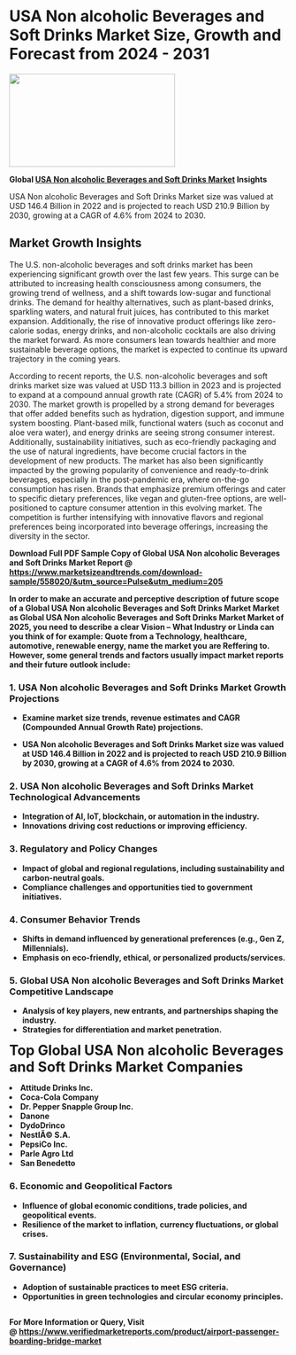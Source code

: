 <H1>USA Non alcoholic Beverages and Soft Drinks Market Size, Growth and Forecast from 2024 - 2031</H1><img class="aligncenter size-medium wp-image-584254" src="https://thirdeyenews.in/wp-content/uploads/2024/09/Global-Market-Research-300x168.jpeg" alt="" width="300" height="168" /><p><strong>Global&nbsp;<a href="https://www.marketsizeandtrends.com/download-sample/558020/&amp;utm_source=Pulse&amp;utm_medium=205">USA Non alcoholic Beverages and Soft Drinks Market</a> Insights</strong></p><p>USA Non alcoholic Beverages and Soft Drinks Market size was valued at USD 146.4 Billion in 2022 and is projected to reach USD 210.9 Billion by 2030, growing at a CAGR of 4.6% from 2024 to 2030.</p><p><h2>Market Growth Insights</h2> <p>The U.S. non-alcoholic beverages and soft drinks market has been experiencing significant growth over the last few years. This surge can be attributed to increasing health consciousness among consumers, the growing trend of wellness, and a shift towards low-sugar and functional drinks. The demand for healthy alternatives, such as plant-based drinks, sparkling waters, and natural fruit juices, has contributed to this market expansion. Additionally, the rise of innovative product offerings like zero-calorie sodas, energy drinks, and non-alcoholic cocktails are also driving the market forward. As more consumers lean towards healthier and more sustainable beverage options, the market is expected to continue its upward trajectory in the coming years.</p> <p><strong></strong></p> <p>According to recent reports, the U.S. non-alcoholic beverages and soft drinks market size was valued at USD 113.3 billion in 2023 and is projected to expand at a compound annual growth rate (CAGR) of 5.4% from 2024 to 2030. The market growth is propelled by a strong demand for beverages that offer added benefits such as hydration, digestion support, and immune system boosting. Plant-based milk, functional waters (such as coconut and aloe vera water), and energy drinks are seeing strong consumer interest. Additionally, sustainability initiatives, such as eco-friendly packaging and the use of natural ingredients, have become crucial factors in the development of new products. The market has also been significantly impacted by the growing popularity of convenience and ready-to-drink beverages, especially in the post-pandemic era, where on-the-go consumption has risen. Brands that emphasize premium offerings and cater to specific dietary preferences, like vegan and gluten-free options, are well-positioned to capture consumer attention in this evolving market. The competition is further intensifying with innovative flavors and regional preferences being incorporated into beverage offerings, increasing the diversity in the sector.</p> <p><strong></p><p><span class=""><strong>Download Full PDF Sample Copy of Global USA Non alcoholic Beverages and Soft Drinks Market Report</strong> @ <a href="https://www.marketsizeandtrends.com/download-sample/558020/&amp;utm_source=Pulse&amp;utm_medium=205" target="_blank">https://www.marketsizeandtrends.com/download-sample/558020/&amp;utm_source=Pulse&amp;utm_medium=205</a></span></p><p>In order to make an accurate and perceptive description of future scope of a Global&nbsp;USA Non alcoholic Beverages and Soft Drinks Market Market as Global&nbsp;USA Non alcoholic Beverages and Soft Drinks Market Market of 2025, you need to describe a clear Vision &ndash; What Industry or Linda can you think of for example: Quote from a Technology, healthcare, automotive, renewable energy, name the market you are Reffering to. However, some general trends and factors usually impact market reports and their future outlook include:</p><h3>1.&nbsp;<strong>USA Non alcoholic Beverages and Soft Drinks Market Growth Projections</strong></h3><ul><li>Examine market size trends, revenue estimates and CAGR (Compounded Annual Growth Rate) projections.</li><li><p>USA Non alcoholic Beverages and Soft Drinks Market size was valued at USD 146.4 Billion in 2022 and is projected to reach USD 210.9 Billion by 2030, growing at a CAGR of 4.6% from 2024 to 2030.</p></li></ul><h3>2.&nbsp;<strong>USA Non alcoholic Beverages and Soft Drinks Market Technological Advancements</strong></h3><ul><li>Integration of AI, IoT, blockchain, or automation in the industry.</li><li>Innovations driving cost reductions or improving efficiency.</li></ul><h3>3.&nbsp;<strong>Regulatory and Policy Changes</strong></h3><ul><li>Impact of global and regional regulations, including sustainability and carbon-neutral goals.</li><li>Compliance challenges and opportunities tied to government initiatives.</li></ul><h3>4.&nbsp;<strong>Consumer Behavior Trends</strong></h3><ul><li>Shifts in demand influenced by generational preferences (e.g., Gen Z, Millennials).</li><li>Emphasis on eco-friendly, ethical, or personalized products/services.</li></ul><h3>5.&nbsp;<strong>Global USA Non alcoholic Beverages and Soft Drinks Market Competitive Landscape</strong></h3><ul><li>Analysis of key players, new entrants, and partnerships shaping the industry.</li><li>Strategies for differentiation and market penetration.</li></ul><p data-pm-slice="1 1 []"><span style="color: inherit; font-family: inherit; font-size: 25px;">Top Global USA Non alcoholic Beverages and Soft Drinks Market Companies</span></p><div class="" data-test-id=""><p><li>Attitude Drinks Inc.</li><li> Coca-Cola Company</li><li> Dr. Pepper Snapple Group Inc.</li><li> Danone</li><li> DydoDrinco</li><li> NestlÃ© S.A.</li><li> PepsiCo Inc.</li><li> Parle Agro Ltd</li><li> San Benedetto</li></p></div><h3>6.&nbsp;<strong>Economic and Geopolitical Factors</strong></h3><ul><li>Influence of global economic conditions, trade policies, and geopolitical events.</li><li>Resilience of the market to inflation, currency fluctuations, or global crises.</li></ul><h3>7.&nbsp;<strong>Sustainability and ESG (Environmental, Social, and Governance)</strong></h3><ul><li>Adoption of sustainable practices to meet ESG criteria.</li><li>Opportunities in green technologies and circular economy principles.</li></ul><h2><strong style="font-size: 14px;">For More Information or Query, Visit @&nbsp;</strong><a style="background-color: #ffffff; font-size: 14px;" href="https://www.marketsizeandtrends.com/report/usa-non-alcoholic-beverages-and-soft-drinks-market/" target="_blank">https://www.verifiedmarketreports.com/product/airport-passenger-boarding-bridge-market</a></h2>
